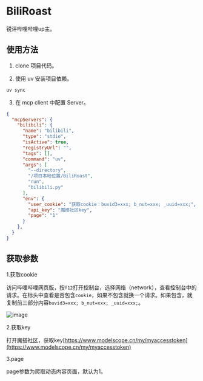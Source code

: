 # BiliRoast

锐评哔哩哔哩up主。


## 使用方法

1. clone 项目代码。

2. 使用 uv 安装项目依赖。

```bash
uv sync
```

3. 在 mcp client 中配置 Server。

```json
{
  "mcpServers": {
    "bilibili": {
      "name": "bilibili",
      "type": "stdio",
      "isActive": true,
      "registryUrl": "",
      "tags": [],
      "command": "uv",
      "args": [
        "--directory",
        "/项目本地位置/BiliRoast",
        "run",
        "bilibili.py"
      ],
      "env": {
        "user_cookie": "获取cookie：buvid3=xxx; b_nut=xxx; _uuid=xxx;",
        "api_key": "魔搭社区key",
        "page": "1"
      }
    },
  }
}
```

## 获取参数

1.获取cookie

访问哔哩哔哩网页版，按`f12`打开控制台，选择网络（network），查看控制台中的请求。在标头中查看是否包含`cookie`，如果不包含就换一个请求。如果包含，就复制前三部分内容`buvid3=xxx; b_nut=xxx; _uuid=xxx;`。

![image](https://github.com/user-attachments/assets/eb177688-f9d1-4fa7-9750-60c77ded1dd1)


2.获取key

打开魔搭社区，获取key[https://www.modelscope.cn/my/myaccesstoken](https://www.modelscope.cn/my/myaccesstoken)

3.page

page参数为爬取动态内容页面，默认为1。

